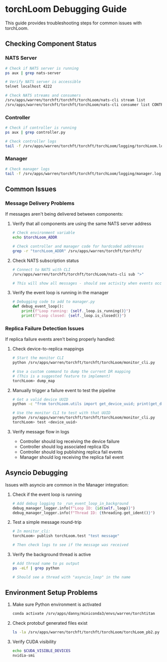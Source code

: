 # torchLoom Debugging Guide

This guide provides troubleshooting steps for common issues with torchLoom.

## Checking Component Status

### NATS Server
```bash
# Check if NATS server is running
ps aux | grep nats-server

# Verify NATS server is accessible
telnet localhost 4222

# Check NATS streams and consumers
/srv/apps/warren/torchft/torchft/torchLoom/nats-cli stream list
/srv/apps/warren/torchft/torchft/torchLoom/nats-cli consumer list CONTROLLER-STREAM
```

### Controller
```bash
# Check if controller is running
ps aux | grep controller.py

# Check controller logs
tail -f /srv/apps/warren/torchft/torchft/torchLoom/logging/torchLoom.log
```

### Manager
```bash
# Check manager logs
tail -f /srv/apps/warren/torchft/torchft/torchLoom/logging/manager.log
```

## Common Issues

### Message Delivery Problems

If messages aren't being delivered between components:

1. Verify that all components are using the same NATS server address
   ```bash
   # Check environment variable
   echo $torchLoom_ADDR
   
   # Check controller and manager code for hardcoded addresses
   grep -r "torchLoom_ADDR" /srv/apps/warren/torchft/torchft/
   ```

2. Check NATS subscription status
   ```bash
   # Connect to NATS with CLI
   /srv/apps/warren/torchft/torchft/torchLoom/nats-cli sub ">"
   
   # This will show all messages - should see activity when events occur
   ```

3. Verify the event loop is running in the manager
   ```python
   # Debugging code to add to manager.py
   def debug_event_loop():
       print(f"Loop running: {self._loop.is_running()}")
       print(f"Loop closed: {self._loop.is_closed()}")
   ```

### Replica Failure Detection Issues

If replica failure events aren't being properly handled:

1. Check device-to-replica mappings
   ```bash
   # Start the monitor CLI
   python /srv/apps/warren/torchft/torchft/torchLoom/monitor_cli.py
   
   # Use a custom command to dump the current DR mapping
   # (This is a suggested feature to implement)
   torchLoom> dump_map
   ```

2. Manually trigger a failure event to test the pipeline
   ```bash
   # Get a valid device UUID 
   python -c "from torchLoom.utils import get_device_uuid; print(get_device_uuid())"
   
   # Use the monitor CLI to test with that UUID
   python /srv/apps/warren/torchft/torchft/torchLoom/monitor_cli.py
   torchLoom> test <device_uuid>
   ```

3. Verify message flow in logs
   - Controller should log receiving the device failure
   - Controller should log associated replica IDs
   - Controller should log publishing replica fail events
   - Manager should log receiving the replica fail event

## Asyncio Debugging

Issues with asyncio are common in the Manager integration:

1. Check if the event loop is running
   ```python
   # Add debug logging to _run_event_loop_in_background
   debug_manager_logger.info(f"Loop ID: {id(self._loop)}")
   debug_manager_logger.info(f"Thread ID: {threading.get_ident()}")
   ```

2. Test a simple message round-trip
   ```bash
   # In monitor_cli:
   torchLoom> publish torchLoom.test "test message"
   
   # Then check logs to see if the message was received
   ```

3. Verify the background thread is active
   ```bash
   # Add thread name to ps output
   ps -eLf | grep python
   
   # Should see a thread with "asyncio_loop" in the name
   ```

## Environment Setup Problems

1. Make sure Python environment is activated
   ```bash
   conda activate /srv/apps/danny/miniconda3/envs/warren/torchtitan
   ```

2. Check protobuf generated files exist
   ```bash
   ls -la /srv/apps/warren/torchft/torchft/torchLoom/torchLoom_pb2.py
   ```

3. Verify CUDA visibility
   ```bash
   echo $CUDA_VISIBLE_DEVICES
   nvidia-smi
   ``` 